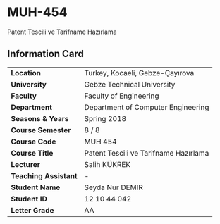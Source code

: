 # MUH-454
Patent Tescili ve Tarifname Hazırlama

## Information Card
| | |
| --- | --- |
| **Location** | Turkey, Kocaeli, Gebze-Çayırova |
| **University** | Gebze Technical University |
| **Faculty** | Faculty of Engineering |
| **Department** | Department of Computer Engineering |
| **Seasons & Years** | Spring 2018 |
| **Course Semester** | 8 / 8 |
| **Course Code** | MUH 454 |
| **Course Title** | Patent Tescili ve Tarifname Hazırlama |
| **Lecturer** | Salih KÜKREK |
| **Teaching Assistant** | - |
| **Student Name** | Seyda Nur DEMIR |
| **Student ID** | 12 10 44 042 |
| **Letter Grade** | AA |
